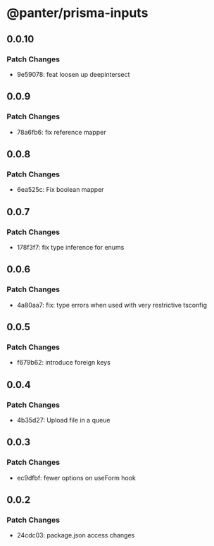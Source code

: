 # @panter/prisma-inputs

## 0.0.10

### Patch Changes

- 9e59078: feat loosen up deepintersect

## 0.0.9

### Patch Changes

- 78a6fb6: fix reference mapper

## 0.0.8

### Patch Changes

- 6ea525c: Fix boolean mapper

## 0.0.7

### Patch Changes

- 178f3f7: fix type inference for enums

## 0.0.6

### Patch Changes

- 4a80aa7: fix: type errors when used with very restrictive tsconfig

## 0.0.5

### Patch Changes

- f679b62: introduce foreign keys

## 0.0.4

### Patch Changes

- 4b35d27: Upload file in a queue

## 0.0.3

### Patch Changes

- ec9dfbf: fewer options on useForm hook

## 0.0.2

### Patch Changes

- 24cdc03: package.json access changes
